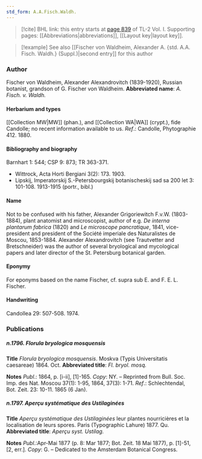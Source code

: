 ```yaml
---
std_form: A.A.Fisch.Waldh.
---
```


> [!cite] BHL link: this entry starts at [page 839](https://www.biodiversitylibrary.org/page/33120970) of TL-2 Vol. I.
> Supporting pages: [[Abbreviations|abbreviations]], [[Layout key|layout key]].

> [!example] See also [[Fischer von Waldheim, Alexander A. {std. A.A. Fisch. Waldh.} (Suppl.)|second entry]] for this author

### Author

Fischer von Waldheim, Alexander Alexandrovitch (1839-1920), Russian botanist, grandson of G. Fischer von Waldheim. 
**Abbreviated name**: *A. Fisch. v. Waldh.*

#### Herbarium and types

[[Collection MW|MW]] (phan.), and [[Collection WA|WA]] (crypt.), fide Candolle; no recent information available to us.
*Ref*.: Candolle, Phytographie 412. 1880.

#### Bibliography and biography

Barnhart 1: 544; CSP 9: 873; TR 363-371.
- Wittrock, Acta Horti Bergiani 3(2): 173. 1903.
- Lipskij, Imperatorskij S.-Petersbourgskij botanischeskij sad sa 200 let 3: 101-108. 1913-1915 (portr., bibl.)

#### Name

Not to be confused with his father, Alexander Grigoriewitch F.v.W. (1803-1884), plant anatomist and microscopist, author of e.g. *De interna plantarum fabrica* (1820) and *Le microscope pancratique*, 1841, vice-president and president of the Société imperiale des Naturalistes de Moscou, 1853-1884. Alexander Alexandrovitch (see Trautvetter and Bretschneider) was the author of several bryological and mycological papers and later director of the St. Petersburg botanical garden.

#### Eponymy

For eponyms based on the name Fischer, cf. supra sub E. and F. E. L. Fischer.

#### Handwriting

Candollea 29: 507-508. 1974.

### Publications

##### n.1796. Florula bryologica mosquensis

**Title**
*Florula bryologica mosquensis*. Moskva (Typis Universitatis caesareae) 1864. Oct.
**Abbreviated title**: *Fl. bryol. mosq.*

**Notes**
*Publ*.: 1864, p. \[i-ii\], \[1\]-165. *Copy*: NY. – Reprinted from Bull. Soc. Imp. des Nat. Moscou 37(1): 1-95, 1864, 37(3): 1-71.
*Ref*.: Schlechtendal, Bot. Zeit. 23: 10-11. 1865 (6 Jan).

##### n.1797. Aperçu systématique des Ustilaginées

**Title**
*Aperçu systématique des Ustilaginées* leur plantes nourricières et la localisation de leurs spores. Paris (Typographic Lahure) 1877. Qu.
**Abbreviated title**: *Aperçu syst. Ustilag.*

**Notes**
*Publ*.:Apr-Mai 1877 (p. 8: Mar 1877; Bot. Zeit. 18 Mai 1877), p. \[1\]-51, \[2, err.\]. *Copy*: G. – Dedicated to the Amsterdam Botanical Congress.

